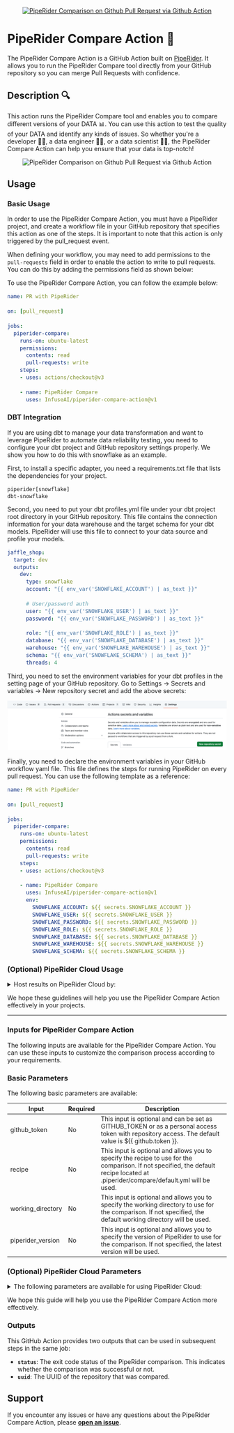 <p align="center"><a href="https://github.com/InfuseAI/piperider" target="_blank"><img src="https://i.imgur.com/oWUjZT6.png" alt="PipeRider Comparison on Github Pull Request via Github Action" height="36px" /></a></p>

# **PipeRider Compare Action 🚀**

The PipeRider Compare Action is a GitHub Action built on [PipeRider](https://github.com/InfuseAI/piperider). It allows you to run the PipeRider Compare tool directly from your GitHub repository so you can merge Pull Requests with confidence.

## **Description 🔍**

This action runs the PipeRider Compare tool and enables you to compare different versions of your DATA 📊. You can use this action to test the quality of your DATA and identify any kinds of issues. So whether you're a developer 🧑‍💻, a data engineer 🧑‍🔧, or a data scientist 🧑‍🔬, the PipeRider Compare Action can help you ensure that your data is top-notch!

<p align="center">
  <img src="https://i.imgur.com/ztaXF4F.png" alt="PipeRider Comparison on Github Pull Request via Github Action" width="400px" />
</p>

## **Usage**

### Basic Usage

In order to use the PipeRider Compare Action, you must have a PipeRider project, and create a workflow file in your GitHub repository that specifies this action as one of the steps. It is important to note that this action is only triggered by the pull_request event.

When defining your workflow, you may need to add permissions to the `pull-requests` field in order to enable the action to write to pull requests. You can do this by adding the permissions field as shown below:

To use the PipeRider Compare Action, you can follow the example below:

```yaml
name: PR with PipeRider

on: [pull_request]

jobs:
  piperider-compare:
    runs-on: ubuntu-latest
    permissions:
      contents: read
      pull-requests: write
    steps:
    - uses: actions/checkout@v3

    - name: PipeRider Compare
      uses: InfuseAI/piperider-compare-action@v1
```

### DBT Integration
If you are using dbt to manage your data transformation and want to leverage PipeRider to automate data reliability testing, you need to configure your dbt project and GitHub repository settings properly.  We show you how to do this with snowflake as an example.

First, to install a specific adapter, you need a requirements.txt file that lists the dependencies for your project.

```text
piperider[snowflake]
dbt-snowflake
```

Second, you need to put your dbt profiles.yml file under your dbt project root directory in your GitHub repository. This file contains the connection information for your data warehouse and the target schema for your dbt models. PipeRider will use this file to connect to your data source and profile your models.

```yaml
jaffle_shop:
  target: dev
  outputs:
    dev:
      type: snowflake
      account: "{{ env_var('SNOWFLAKE_ACCOUNT') | as_text }}"

      # User/password auth
      user: "{{ env_var('SNOWFLAKE_USER') | as_text }}"
      password: "{{ env_var('SNOWFLAKE_PASSWORD') | as_text }}"

      role: "{{ env_var('SNOWFLAKE_ROLE') | as_text }}"
      database: "{{ env_var('SNOWFLAKE_DATABASE') | as_text }}"
      warehouse: "{{ env_var('SNOWFLAKE_WAREHOUSE') | as_text }}"
      schema: "{{ env_var('SNOWFLAKE_SCHEMA') | as_text }}"
      threads: 4
```

Third, you need to set the environment variables for your dbt profiles in the setting page of your GitHub repository. Go to Settings -> Secrets and variables -> New repository secret and add the above secrets:

![secrets and variable setting](docs/assets/actions_secrets_variables_setting.png)

Finally, you need to declare the environment variables in your GitHub workflow yaml file. This file defines the steps for running PipeRider on every pull request. You can use the following template as a reference:

```yaml
name: PR with PipeRider

on: [pull_request]

jobs:
  piperider-compare:
    runs-on: ubuntu-latest
    permissions:
      contents: read
      pull-requests: write
    steps:
    - uses: actions/checkout@v3

    - name: PipeRider Compare
      uses: InfuseAI/piperider-compare-action@v1
      env:
        SNOWFLAKE_ACCOUNT: ${{ secrets.SNOWFLAKE_ACCOUNT }}
        SNOWFLAKE_USER: ${{ secrets.SNOWFLAKE_USER }}
        SNOWFLAKE_PASSWORD: ${{ secrets.SNOWFLAKE_PASSWORD }}
        SNOWFLAKE_ROLE: ${{ secrets.SNOWFLAKE_ROLE }}
        SNOWFLAKE_DATABASE: ${{ secrets.SNOWFLAKE_DATABASE }}
        SNOWFLAKE_WAREHOUSE: ${{ secrets.SNOWFLAKE_WAREHOUSE }}
        SNOWFLAKE_SCHEMA: ${{ secrets.SNOWFLAKE_SCHEMA }}
```

### (Optional) PipeRider Cloud Usage

<details><summary>Host results on PipeRider Cloud by:</summary>
  
PipeRider Cloud provides an interface for navigating, generating additional comparisons, and sharing results with team members. To use PipeRider Cloud:

1. [Sign up for PipeRider Cloud](https://cloud.piperider.io/signup) to obtain your `cloud_api_token`. Your default cloud project will come with a `cloud_project` id.
2. Add `cloud_api_token` and `cloud_project` parameters to your Action like so:

```yaml
name: PR with PipeRider

on: [pull_request]

jobs:
  piperider-compare:
    runs-on: ubuntu-latest
    permissions:
      pull-requests: write
    steps:
    - uses: actions/checkout@v3

    - name: PipeRider Compare
      uses: InfuseAI/piperider-compare-action@v1
      with:
        cloud_api_token: ${{ secrets.API_TOKEN }}
        cloud_project: ${{ secrets.PROJECT }}
        upload: true
        share: true
```

The **`upload`** parameter, the action will upload the comparison result to the cloud. The **`share`** parameter is used to generate a shareable link for the comparison result.
  
</details>

We hope these guidelines will help you use the PipeRider Compare Action effectively in your projects.

<hr/>

### **Inputs for PipeRider Compare Action**

The following inputs are available for the PipeRider Compare Action. You can use these inputs to customize the comparison process according to your requirements.

### Basic Parameters

The following basic parameters are available:

| Input | Required | Description |
| --- | --- | --- |
| github_token | No | This input is optional and can be set as GITHUB_TOKEN or as a personal access token with repository access. The default value is ${{ github.token }}. |
| recipe | No | This input is optional and allows you to specify the recipe to use for the comparison. If not specified, the default recipe located at .piperider/compare/default.yml will be used. |
| working_directory | No | This input is optional and allows you to specify the working directory to use for the comparison. If not specified, the default working directory will be used. |
| piperider_version | No | This input is optional and allows you to specify the version of PipeRider to use for the comparison. If not specified, the latest version will be used. |
### (Optional) PipeRider Cloud Parameters
<details><summary>The following parameters are available for using PipeRider Cloud:</summary>

  These parameters only work when the **`cloud_api_token`** has been set.

  | Input | Required | Description |
  | --- | --- | --- |
  | cloud_api_token | No | This input is optional and allows you to specify the API token to use for the PipeRider Cloud API. If not specified, the default API token will be used. |
  | cloud_project | No | This input is optional and allows you to specify the cloud project to use for the comparison. If not specified, the default project will be used. |
  | upload | No | This input is optional and allows you to specify whether to upload the comparison results to PipeRider Cloud. If set to true, the comparison results will be uploaded. The default value is false. |
  | share | No | This input is optional and allows you to specify whether to create a share link for the comparison results. If set to true, a share link will be created. The default value is false. |
  
</details>

We hope this guide will help you use the PipeRider Compare Action more effectively.


### **Outputs**

This GitHub Action provides two outputs that can be used in subsequent steps in the same job:

- **`status`**: The exit code status of the PipeRider comparison. This indicates whether the comparison was successful or not.
- **`uuid`**: The UUID of the repository that was compared.

## **Support**

If you encounter any issues or have any questions about the PipeRider Compare Action, please **[open an issue](https://github.com/InfuseAI/piperider-compare-action/issues/new)**.

